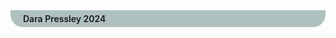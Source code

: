 <style>
  footer {
    max-width: 1200px;
    margin: auto;
    margin-bottom: 20px;
    background-color: #AFC1BF;
    padding: 5px 20px;
    border-bottom-left-radius: 20px;
    border-bottom-right-radius: 20px;
    font-weight: 600;
  }
</style>

<footer>
 <i class="fa-duotone fa-solid fa-copyright"></i> Dara Pressley 2024
</footer>